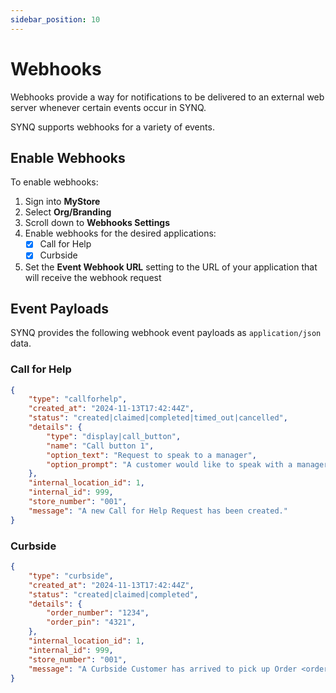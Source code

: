 ```yaml
---
sidebar_position: 10
---
```


# Webhooks
Webhooks provide a way for notifications to be delivered to an external web server whenever certain events occur in SYNQ.

SYNQ supports webhooks for a variety of events.

## Enable Webhooks
To enable webhooks:
1. Sign into __MyStore__
1. Select __Org/Branding__
1. Scroll down to __Webhooks Settings__
1. Enable webhooks for the desired applications:
    - [x] Call for Help
    - [x] Curbside
1. Set the __Event Webhook URL__ setting to the URL of your application that will receive the webhook request

## Event Payloads
SYNQ provides the following webhook event payloads as `application/json` data.
### Call for Help
```json
{
    "type": "callforhelp",
    "created_at": "2024-11-13T17:42:44Z",
    "status": "created|claimed|completed|timed_out|cancelled",
    "details": {
        "type": "display|call_button",
        "name": "Call button 1",
        "option_text": "Request to speak to a manager",
        "option_prompt": "A customer would like to speak with a manager",
    },
    "internal_location_id": 1,
    "internal_id": 999,
    "store_number": "001",
    "message": "A new Call for Help Request has been created."
}
```

### Curbside
```json
{
    "type": "curbside",
    "created_at": "2024-11-13T17:42:44Z",
    "status": "created|claimed|completed",
    "details": {
        "order_number": "1234",
        "order_pin": "4321",
    },
    "internal_location_id": 1,
    "internal_id": 999,
    "store_number": "001",
    "message": "A Curbside Customer has arrived to pick up Order <order_number> at <pickup_zone>"
}
```

